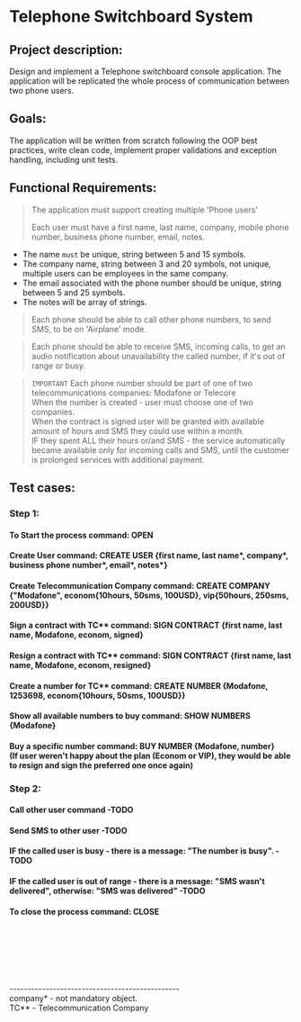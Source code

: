 # Telephone Switchboard System

## Project description:

Design and implement a Telephone switchboard console application.
The application will be replicated the whole process of communication between two phone users.

## Goals:

The application will be written from scratch following the OOP best practices, write clean code, 
implement proper validations and exception handling, including unit tests.

## Functional Requirements:

> The application must support creating multiple 'Phone users'
> 
> Each user must have a first name, last name, company, mobile phone number, business phone number, email, notes.

- The name `must` be unique, string between 5 and 15 symbols.
- The company name, string between 3 and 20 symbols, not unique, multiple users can be employees in the same company.
- The email associated with the phone number should be unique, string between 5 and 25 symbols.
- The notes will be array of strings.

> Each phone should be able to call other phone numbers, to send SMS, to be on 'Airplane' mode.

> Each phone should be able to receive SMS, incoming calls, to get an audio notification about unavailability the called number, if it's out of range or busy.

> `IMPORTANT` Each phone number should be part of one of two telecommunications companies: Modafone or Telecore<br>
>  When the number is created - user must choose one of two companies.<br>
>  When the contract is signed user will be granted with available amount of hours and SMS they could use within a month.<br>
> IF they spent ALL their hours or/and SMS - the service automatically became available only for incoming calls and SMS, until the customer is prolonged services with additional payment.

## Test cases:

### Step 1:
#### To Start the process command: OPEN
#### Create User command: CREATE USER {first name, last name*, company*, business phone number*, email*, notes*}
#### Create Telecommunication Company command: CREATE COMPANY {"Modafone", econom{10hours, 50sms, 100USD}, vip{50hours, 250sms, 200USD}}
#### Sign a contract with TC** command: SIGN CONTRACT {first name, last name, Modafone, econom, signed}
#### Resign a contract with TC** command: SIGN CONTRACT {first name, last name, Modafone, econom, resigned}
#### Create a number for TC** command: CREATE NUMBER {Modafone, 1253698, econom{10hours, 50sms, 100USD}}
#### Show all available numbers to buy command: SHOW NUMBERS {Modafone}
#### Buy a specific number command: BUY NUMBER {Modafone, number}  <br>(If user weren't happy about the plan (Econom or VIP), they would be able to resign and sign the preferred one once again)

### Step 2:
#### Call other user command -TODO
#### Send SMS to other user  -TODO
#### IF the called user is busy - there is a message: "The number is busy". -TODO
#### IF the called user is out of range - there is a message: "SMS wasn't delivered", otherwise: "SMS was delivered" -TODO
#### To close the process command: CLOSE








<br>
<br>
<br>
<br>
<br>
<br>
-----------------------------------------------<br>
company* - not mandatory object.<br>
TC** - Telecommunication Company

